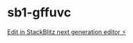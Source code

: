 # sb1-gffuvc

[Edit in StackBlitz next generation editor ⚡️](https://stackblitz.com/~/github.com/bhaskerkumarsingh/sb1-gffuvc)